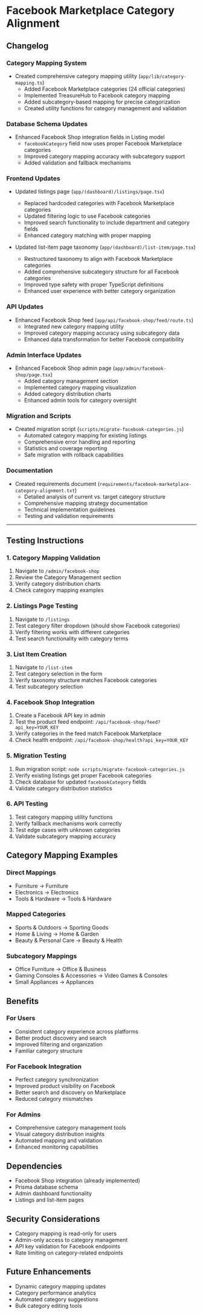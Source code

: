 # Facebook Marketplace Category Alignment

## Changelog

### Category Mapping System
- Created comprehensive category mapping utility (`app/lib/category-mapping.ts`)
  - Added Facebook Marketplace categories (24 official categories)
  - Implemented TreasureHub to Facebook category mapping
  - Added subcategory-based mapping for precise categorization
  - Created utility functions for category management and validation

### Database Schema Updates
- Enhanced Facebook Shop integration fields in Listing model
  - `facebookCategory` field now uses proper Facebook Marketplace categories
  - Improved category mapping accuracy with subcategory support
  - Added validation and fallback mechanisms

### Frontend Updates
- Updated listings page (`app/(dashboard)/listings/page.tsx`)
  - Replaced hardcoded categories with Facebook Marketplace categories
  - Updated filtering logic to use Facebook categories
  - Improved search functionality to include department and category fields
  - Enhanced category matching with proper mapping

- Updated list-item page taxonomy (`app/(dashboard)/list-item/page.tsx`)
  - Restructured taxonomy to align with Facebook Marketplace categories
  - Added comprehensive subcategory structure for all Facebook categories
  - Improved type safety with proper TypeScript definitions
  - Enhanced user experience with better category organization

### API Updates
- Enhanced Facebook Shop feed (`app/api/facebook-shop/feed/route.ts`)
  - Integrated new category mapping utility
  - Improved category mapping accuracy using subcategory data
  - Enhanced data transformation for better Facebook compatibility

### Admin Interface Updates
- Enhanced Facebook Shop admin page (`app/admin/facebook-shop/page.tsx`)
  - Added category management section
  - Implemented category mapping visualization
  - Added category distribution charts
  - Enhanced admin tools for category oversight

### Migration and Scripts
- Created migration script (`scripts/migrate-facebook-categories.js`)
  - Automated category mapping for existing listings
  - Comprehensive error handling and reporting
  - Statistics and coverage reporting
  - Safe migration with rollback capabilities

### Documentation
- Created requirements document (`requirements/facebook-marketplace-category-alignment.txt`)
  - Detailed analysis of current vs. target category structure
  - Comprehensive mapping strategy documentation
  - Technical implementation guidelines
  - Testing and validation requirements

---

## Testing Instructions

### 1. Category Mapping Validation
1. Navigate to `/admin/facebook-shop`
2. Review the Category Management section
3. Verify category distribution charts
4. Check category mapping examples

### 2. Listings Page Testing
1. Navigate to `/listings`
2. Test category filter dropdown (should show Facebook categories)
3. Verify filtering works with different categories
4. Test search functionality with category terms

### 3. List Item Creation
1. Navigate to `/list-item`
2. Test category selection in the form
3. Verify taxonomy structure matches Facebook categories
4. Test subcategory selection

### 4. Facebook Shop Integration
1. Create a Facebook API key in admin
2. Test the product feed endpoint: `/api/facebook-shop/feed?api_key=YOUR_KEY`
3. Verify categories in the feed match Facebook Marketplace
4. Check health endpoint: `/api/facebook-shop/health?api_key=YOUR_KEY`

### 5. Migration Testing
1. Run migration script: `node scripts/migrate-facebook-categories.js`
2. Verify existing listings get proper Facebook categories
3. Check database for updated `facebookCategory` fields
4. Validate category distribution statistics

### 6. API Testing
1. Test category mapping utility functions
2. Verify fallback mechanisms work correctly
3. Test edge cases with unknown categories
4. Validate subcategory mapping accuracy

## Category Mapping Examples

### Direct Mappings
- Furniture → Furniture
- Electronics → Electronics
- Tools & Hardware → Tools & Hardware

### Mapped Categories
- Sports & Outdoors → Sporting Goods
- Home & Living → Home & Garden
- Beauty & Personal Care → Beauty & Health

### Subcategory Mappings
- Office Furniture → Office & Business
- Gaming Consoles & Accessories → Video Games & Consoles
- Small Appliances → Appliances

## Benefits

### For Users
- Consistent category experience across platforms
- Better product discovery and search
- Improved filtering and organization
- Familiar category structure

### For Facebook Integration
- Perfect category synchronization
- Improved product visibility on Facebook
- Better search and discovery on Marketplace
- Reduced category mismatches

### For Admins
- Comprehensive category management tools
- Visual category distribution insights
- Automated mapping and validation
- Enhanced monitoring capabilities

## Dependencies
- Facebook Shop integration (already implemented)
- Prisma database schema
- Admin dashboard functionality
- Listings and list-item pages

## Security Considerations
- Category mapping is read-only for users
- Admin-only access to category management
- API key validation for Facebook endpoints
- Rate limiting on category-related endpoints

## Future Enhancements
- Dynamic category mapping updates
- Category performance analytics
- Automated category suggestions
- Bulk category editing tools 